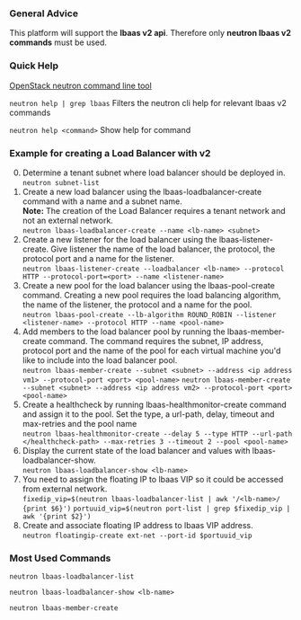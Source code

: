 ### General Advice
This platform will support the **lbaas v2 api**. Therefore only **neutron lbaas v2 commands** must be used.

### Quick Help
[OpenStack neutron command line tool](http://docs.openstack.org/developer/python-neutronclient)

`neutron help | grep lbaas`
Filters the neutron cli help for relevant lbaas v2 commands

`neutron help <command>`
Show help for command

### Example for creating a Load Balancer with v2

0. Determine a tenant subnet where load balancer should be deployed in.  
`neutron subnet-list`
1. Create a new load balancer using the lbaas-loadbalancer-create command with a name and a subnet name.  
**Note:** The creation of the Load Balancer requires a tenant network and not an external network.  
`neutron lbaas-loadbalancer-create --name <lb-name> <subnet>`
2. Create a new listener for the load balancer using the lbaas-listener-create. Give listener the name of the load balancer, the protocol, the protocol port and a name for the listener.  
`neutron lbaas-listener-create --loadbalancer <lb-name> --protocol HTTP --protocol-port=<port> --name <listener-name>`
3. Create a new pool for the load balancer using the lbaas-pool-create command. Creating a new pool requires the load balancing algorithm, the name of the listener, the protocol and a name for the pool.  
`neutron lbaas-pool-create --lb-algorithm ROUND_ROBIN --listener <listener-name> --protocol HTTP --name <pool-name>`
4. Add members to the load balancer pool by running the lbaas-member-create command. The command requires the subnet, IP address, protocol port and the name of the pool for each virtual machine you'd like to include into the load balancer pool.  
`neutron lbaas-member-create --subnet <subnet> --address <ip address vm1> --protocol-port <port> <pool-name>`
`neutron lbaas-member-create --subnet <subnet> --address <ip address vm2> --protocol-port <port> <pool-name>`
5. Create a healthcheck by running lbaas-healthmonitor-create command and assign it to the pool. Set the type, a url-path, delay, timeout and max-retries and the pool name  
`neutron lbaas-healthmonitor-create --delay 5 --type HTTP --url-path </healthcheck-path> --max-retries 3 --timeout 2 --pool <pool-name>`
6. Display the current state of the load balancer and values with lbaas-loadbalancer-show.  
`neutron lbaas-loadbalancer-show <lb-name>`
7. You need to assign the floating IP to lbaas VIP so it could be accessed from external network.  
`fixedip_vip=$(neutron lbaas-loadbalancer-list | awk '/<lb-name>/ {print $6}')`
`portuuid_vip=$(neutron port-list | grep $fixedip_vip | awk '{print $2}')`
8. Create and associate floating IP address to lbaas VIP address.  
`neutron floatingip-create ext-net --port-id $portuuid_vip`

### Most Used Commands
`neutron lbaas-loadbalancer-list`

`neutron lbaas-loadbalancer-show <lb-name>`

`neutron lbaas-member-create`

